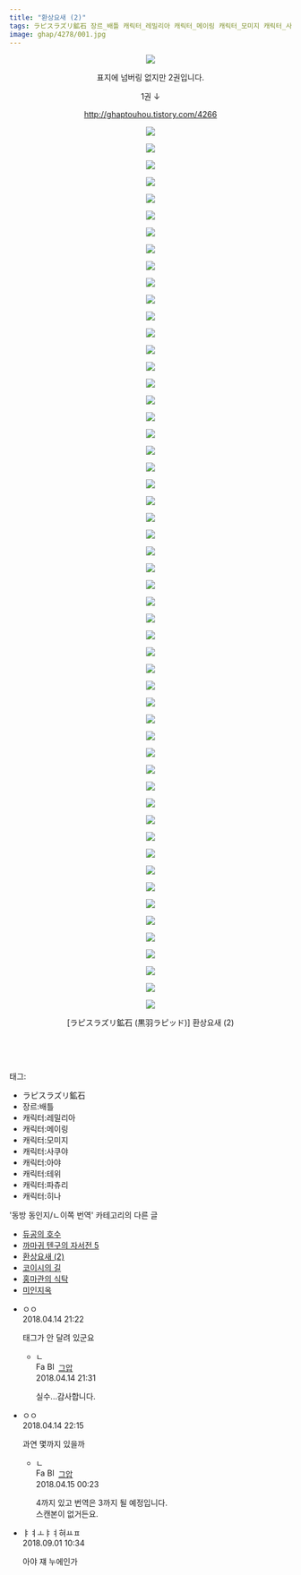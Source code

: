 ```yaml
---
title: "환상요새 (2)"
tags: ラピスラズリ鉱石 장르_배틀 캐릭터_레밀리아 캐릭터_메이링 캐릭터_모미지 캐릭터_사쿠야 캐릭터_아야 캐릭터_테위 캐릭터_파츄리 캐릭터_히나 黒羽ラピッド 동방_동인지／ㄴ이쪽_번역
image: ghap/4278/001.jpg
---
```

<div class="article">
<p style="text-align: center; clear: none; float: none;"><img src="{{ site.nasurl }}/ghap/4278/001.jpg"/></p>
<p style="text-align: center; clear: none; float: none;">표지에 넘버링 없지만 2권입니다.</p>
<p style="text-align: center; clear: none; float: none;">1권 ↓</p>
<p style="text-align: center; clear: none; float: none;"><a class="tx-link" href="http://ghaptouhou.tistory.com/4266" target="_blank">http://ghaptouhou.tistory.com/4266</a></p>
<p style="text-align: center; clear: none; float: none;"><img src="{{ site.nasurl }}/ghap/4278/002.jpg"/></p>
<p style="text-align: center; clear: none; float: none;"><img src="{{ site.nasurl }}/ghap/4278/003.jpg"/></p>
<p style="text-align: center; clear: none; float: none;"><img src="{{ site.nasurl }}/ghap/4278/004.jpg"/></p>
<p style="text-align: center; clear: none; float: none;"><img src="{{ site.nasurl }}/ghap/4278/005.jpg"/></p>
<p style="text-align: center; clear: none; float: none;"><img src="{{ site.nasurl }}/ghap/4278/006.jpg"/></p>
<p style="text-align: center; clear: none; float: none;"><img src="{{ site.nasurl }}/ghap/4278/007.jpg"/></p>
<p style="text-align: center; clear: none; float: none;"><img src="{{ site.nasurl }}/ghap/4278/008.jpg"/></p>
<p style="text-align: center; clear: none; float: none;"><img src="{{ site.nasurl }}/ghap/4278/009.jpg"/></p>
<p style="text-align: center; clear: none; float: none;"><img src="{{ site.nasurl }}/ghap/4278/010.jpg"/></p>
<p style="text-align: center; clear: none; float: none;"><img src="{{ site.nasurl }}/ghap/4278/011.jpg"/></p>
<p style="text-align: center; clear: none; float: none;"><img src="{{ site.nasurl }}/ghap/4278/012.jpg"/></p>
<p style="text-align: center; clear: none; float: none;"><img src="{{ site.nasurl }}/ghap/4278/013.jpg"/></p>
<p style="text-align: center; clear: none; float: none;"><img src="{{ site.nasurl }}/ghap/4278/014.jpg"/></p>
<p style="text-align: center; clear: none; float: none;"><img src="{{ site.nasurl }}/ghap/4278/015.jpg"/></p>
<p style="text-align: center; clear: none; float: none;"><img src="{{ site.nasurl }}/ghap/4278/016.jpg"/></p>
<p style="text-align: center; clear: none; float: none;"><img src="{{ site.nasurl }}/ghap/4278/017.jpg"/></p>
<p style="text-align: center; clear: none; float: none;"><img src="{{ site.nasurl }}/ghap/4278/018.jpg"/></p>
<p style="text-align: center; clear: none; float: none;"><img src="{{ site.nasurl }}/ghap/4278/019.jpg"/></p>
<p style="text-align: center; clear: none; float: none;"><img src="{{ site.nasurl }}/ghap/4278/020.jpg"/></p>
<p style="text-align: center; clear: none; float: none;"><img src="{{ site.nasurl }}/ghap/4278/021.jpg"/></p>
<p style="text-align: center; clear: none; float: none;"><img src="{{ site.nasurl }}/ghap/4278/022.jpg"/></p>
<p style="text-align: center; clear: none; float: none;"><img src="{{ site.nasurl }}/ghap/4278/023.jpg"/></p>
<p style="text-align: center; clear: none; float: none;"><img src="{{ site.nasurl }}/ghap/4278/024.jpg"/></p>
<p style="text-align: center; clear: none; float: none;"><img src="{{ site.nasurl }}/ghap/4278/025.jpg"/></p>
<p style="text-align: center; clear: none; float: none;"><img src="{{ site.nasurl }}/ghap/4278/026.jpg"/></p>
<p style="text-align: center; clear: none; float: none;"><img src="{{ site.nasurl }}/ghap/4278/027.jpg"/></p>
<p style="text-align: center; clear: none; float: none;"><img src="{{ site.nasurl }}/ghap/4278/028.jpg"/></p>
<p style="text-align: center; clear: none; float: none;"><img src="{{ site.nasurl }}/ghap/4278/029.jpg"/></p>
<p style="text-align: center; clear: none; float: none;"><img src="{{ site.nasurl }}/ghap/4278/030.jpg"/></p>
<p style="text-align: center; clear: none; float: none;"><img src="{{ site.nasurl }}/ghap/4278/031.jpg"/></p>
<p style="text-align: center; clear: none; float: none;"><img src="{{ site.nasurl }}/ghap/4278/032.jpg"/></p>
<p style="text-align: center; clear: none; float: none;"><img src="{{ site.nasurl }}/ghap/4278/033.jpg"/></p>
<p style="text-align: center; clear: none; float: none;"><img src="{{ site.nasurl }}/ghap/4278/034.jpg"/></p>
<p style="text-align: center; clear: none; float: none;"><img src="{{ site.nasurl }}/ghap/4278/035.jpg"/></p>
<p style="text-align: center; clear: none; float: none;"><img src="{{ site.nasurl }}/ghap/4278/036.jpg"/></p>
<p style="text-align: center; clear: none; float: none;"><img src="{{ site.nasurl }}/ghap/4278/037.jpg"/></p>
<p style="text-align: center; clear: none; float: none;"><img src="{{ site.nasurl }}/ghap/4278/038.jpg"/></p>
<p style="text-align: center; clear: none; float: none;"><img src="{{ site.nasurl }}/ghap/4278/039.jpg"/></p>
<p style="text-align: center; clear: none; float: none;"><img src="{{ site.nasurl }}/ghap/4278/040.jpg"/></p>
<p style="text-align: center; clear: none; float: none;"><img src="{{ site.nasurl }}/ghap/4278/041.jpg"/></p>
<p style="text-align: center; clear: none; float: none;"><img src="{{ site.nasurl }}/ghap/4278/042.jpg"/></p>
<p style="text-align: center; clear: none; float: none;"><img src="{{ site.nasurl }}/ghap/4278/043.jpg"/></p>
<p style="text-align: center; clear: none; float: none;"><img src="{{ site.nasurl }}/ghap/4278/044.jpg"/></p>
<p style="text-align: center; clear: none; float: none;"><img src="{{ site.nasurl }}/ghap/4278/045.jpg"/></p>
<p style="text-align: center; clear: none; float: none;"><img src="{{ site.nasurl }}/ghap/4278/046.jpg"/></p>
<p style="text-align: center; clear: none; float: none;"><img src="{{ site.nasurl }}/ghap/4278/047.jpg"/></p>
<p style="text-align: center; clear: none; float: none;"><img src="{{ site.nasurl }}/ghap/4278/048.jpg"/></p>
<p style="text-align: center; clear: none; float: none;"><img src="{{ site.nasurl }}/ghap/4278/049.jpg"/></p>
<p style="text-align: center; clear: none; float: none;"><img src="{{ site.nasurl }}/ghap/4278/050.jpg"/></p>
<p style="text-align: center; clear: none; float: none;"><img src="{{ site.nasurl }}/ghap/4278/051.jpg"/></p>
<p style="text-align: center; clear: none; float: none;"><img src="{{ site.nasurl }}/ghap/4278/052.jpg"/></p>
<p style="text-align: center; clear: none; float: none;"><img src="{{ site.nasurl }}/ghap/4278/053.jpg"/></p>
<p style="text-align: center; clear: none; float: none;"><img src="{{ site.nasurl }}/ghap/4278/054.jpg"/></p>
<p style="text-align: center; clear: none; float: none;">[ラピスラズリ鉱石 (黒羽ラピッド)] 환상요새 (2)</p>
<p style="text-align: center; clear: none; float: none;"><br/></p>
<p><br/></p>
</div><div class="tagTrail">
<p>태그: </p>
<ul>
<li>ラピスラズリ鉱石</li>
<li>장르:배틀</li>
<li>캐릭터:레밀리아</li>
<li>캐릭터:메이링</li>
<li>캐릭터:모미지</li>
<li>캐릭터:사쿠야</li>
<li>캐릭터:아야</li>
<li>캐릭터:테위</li>
<li>캐릭터:파츄리</li>
<li>캐릭터:히나</li>
</ul>
</div><div class="another">
<p>'동방 동인지/ㄴ이쪽 번역' 카테고리의 다른 글</p>
<ul>
<li><a href="/2018-04-16-ghap_4290">듀공의 호수</a></li>
<li><a href="/2018-04-15-ghap_4279">까마귀 텐구의 자서전 5</a></li>
<li><a href="/2018-04-14-ghap_4278">환상요새 (2)</a></li>
<li><a href="/2018-04-06-ghap_4276">코이시의 길</a></li>
<li><a href="/2018-04-06-ghap_4271">홍마관의 식탁</a></li>
<li><a href="/2018-04-03-ghap_4267">미인지옥</a></li>
</ul>
</div><div class="cb_module cb_fluid">
<div class="cb_wrt cb_profile">
<div class="comment">
<ul>
<li class="cb_thumb_off" id="comment15239016">
<div class="cb_comment_area">
<div class="cb_info_area">
<div class="cb_section">
<span class="cb_nick_name">ㅇㅇ</span>
</div>
<div class="cb_section">
<span class="cb_date">2018.04.14 21:22 </span>
</div>
</div>
<div class="cb_dsc_comment">
<p class="cb_dsc">
											태그가 안 달려 있군요
										</p>
</div>
<ul>
<li class="cb_thumb_off" id="comment15239020">
<span class="cb_bu_subnode">ㄴ</span>
<div class="cb_comment_area">
<div class="cb_info_area">
<div class="cb_section">
<span class="cb_nick_name"><img alt="Favicon of https://ghaptouhou.tistory.com" height="16" onerror="this.onerror=null;this.parentNode.removeChild(this)" src="https://ghaptouhou.tistory.com/favicon.ico" width="16"/> <img alt="BlogIcon" height="16" onerror="this.parentNode.removeChild(this)" src="https://ghaptouhou.tistory.com/index.gif" width="16"/> <a href="https://ghaptouhou.tistory.com" onclick="return openLinkInNewWindow(this)"> 그압</a><span class="tistoryProfileLayerTrigger" onclick='TistoryProfile.show(event, this, {"title":"\uc800\uae30 \uc774\uac70 \ub098\uc911\uc5d0 \uc218\uc815 \uac00\ub2a5\ud558\ub098\uc694","url":"https:\/\/ghap.tistory.com","nickname":"\uadf8\uc555","items":[]}); return false;'></span></span>
</div>
<div class="cb_section">
<span class="cb_date">2018.04.14 21:31 </span>
</div>
</div>
<div class="cb_dsc_comment">
<p class="cb_dsc">
																실수...감사합니다.
															</p>
</div>
</div>
</li>
</ul>
</div></li>
<li class="cb_thumb_off" id="comment15239035">
<div class="cb_comment_area">
<div class="cb_info_area">
<div class="cb_section">
<span class="cb_nick_name">ㅇㅇ</span>
</div>
<div class="cb_section">
<span class="cb_date">2018.04.14 22:15 </span>
</div>
</div>
<div class="cb_dsc_comment">
<p class="cb_dsc">
											과연 몇까지 있을까
										</p>
</div>
<ul>
<li class="cb_thumb_off" id="comment15239079">
<span class="cb_bu_subnode">ㄴ</span>
<div class="cb_comment_area">
<div class="cb_info_area">
<div class="cb_section">
<span class="cb_nick_name"><img alt="Favicon of https://ghaptouhou.tistory.com" height="16" onerror="this.onerror=null;this.parentNode.removeChild(this)" src="https://ghaptouhou.tistory.com/favicon.ico" width="16"/> <img alt="BlogIcon" height="16" onerror="this.parentNode.removeChild(this)" src="https://ghaptouhou.tistory.com/index.gif" width="16"/> <a href="https://ghaptouhou.tistory.com" onclick="return openLinkInNewWindow(this)"> 그압</a><span class="tistoryProfileLayerTrigger" onclick='TistoryProfile.show(event, this, {"title":"\uc800\uae30 \uc774\uac70 \ub098\uc911\uc5d0 \uc218\uc815 \uac00\ub2a5\ud558\ub098\uc694","url":"https:\/\/ghap.tistory.com","nickname":"\uadf8\uc555","items":[]}); return false;'></span></span>
</div>
<div class="cb_section">
<span class="cb_date">2018.04.15 00:23 </span>
</div>
</div>
<div class="cb_dsc_comment">
<p class="cb_dsc">
																4까지 있고 번역은 3까지 될 예정입니다.<br/>
스캔본이 없거든요.
															</p>
</div>
</div>
</li>
</ul>
</div></li>
<li class="cb_thumb_off" id="comment15323711">
<div class="cb_comment_area">
<div class="cb_info_area">
<div class="cb_section">
<span class="cb_nick_name">ㅑㅕㅗㅑㅕ혀ㅛㅍ</span>
</div>
<div class="cb_section">
<span class="cb_date">2018.09.01 10:34 </span>
</div>
</div>
<div class="cb_dsc_comment">
<p class="cb_dsc">
											아야 쟤 누에인가
										</p>
</div>
</div></li>
</ul>
</div>
</div><!-- commentList close -->
</div>